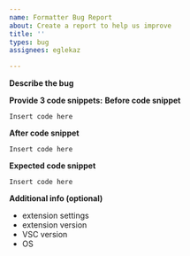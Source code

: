 ```yaml
---
name: Formatter Bug Report
about: Create a report to help us improve
title: ''
types: bug
assignees: eglekaz

---
```


**Describe the bug**

**Provide 3 code snippets:**
**Before code snippet**

``` abl
Insert code here
```

**After code snippet**

``` abl
Insert code here
```

**Expected code snippet**

``` abl
Insert code here
```

**Additional info (optional)**
 - extension settings
 - extension version
 - VSC version
 - OS
